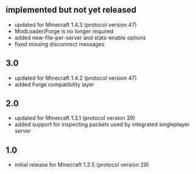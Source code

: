 ## implemented but not yet released
- updated for Minecraft 1.4.3 (protocol version 47)
- ModLoader/Forge is no longer required
- added new-file-per-server and stats-enable options
- fixed missing disconnect messages

## 3.0
- updated for Minecraft 1.4.2 (protocol version 47)
- added Forge compatibility layer

## 2.0
- updated for Minecraft 1.3.1 (protocol version 39)
- added support for inspecting packets used by integrated singleplayer server

## 1.0
- initial release for Minecraft 1.2.5 (protocol version 29)
